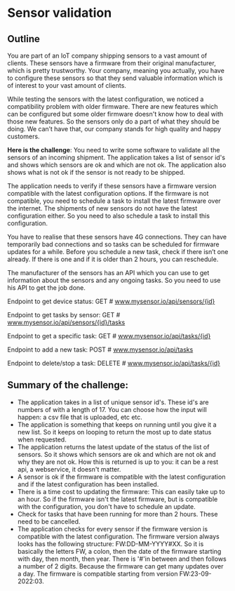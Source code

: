 # Sensor validation

## Outline

You are part of an IoT company shipping sensors to a vast amount of clients. These sensors have a firmware from their 
original manufacturer, which is pretty trustworthy. Your company, meaning you actually, you have to configure these 
sensors so that they send valuable information which is of interest to your vast amount of clients.

While testing the sensors with the latest configuration, we noticed a compatibility problem with older firmware. 
There are new features which can be configured but some older firmware doesn't know how to deal with those new features. So 
the sensors only do a part of what they should be doing. We can’t have that, our company stands for high quality and 
happy customers.

**Here is the challenge**: You need to write some software to validate all the sensors of an incoming shipment. The application
takes a list of sensor id's and shows which sensors are ok and which are not ok. The application also shows what is not ok if 
the sensor is not ready to be shipped. 

The application needs to verify if these sensors have a firmware version compatible with the latest configuration options. 
If the firmware is not compatible, you need to schedule a task to install 
the latest firmware over the internet. The shipments of new sensors do not have the latest configuration either. So you need
to also schedule a task to install this configuration. 

You have to realise that these sensors have 4G connections. They can have temporarily 
bad connections and so tasks can be scheduled for firmware updates for a while. Before you schedule a new task, check 
if there isn’t one already. If there is one and if it is older than 2 hours, you can reschedule. 

The manufacturer of the sensors has an API which you can use to get information about the sensors and any ongoing tasks. So
you need to use his API to get the job done. 

Endpoint to get device status:
GET # www.mysensor.io/api/sensors/{id}

Endpoint to get tasks by sensor:
GET # www.mysensor.io/api/sensors/{id}/tasks

Endpoint to get a specific task: 
GET # www.mysensor.io/api/tasks/{id}


Endpoint to add a new task: 
POST # www.mysensor.io/api/tasks

Endpoint to delete/stop a task:
DELETE # www.mysensor.io/api/tasks/{id}

## Summary of the challenge: 

* The application takes in a list of unique sensor id's. These id's are numbers of with a length of 17. You can choose how the input will happen: a csv file that is uploaded, etc etc.
* The application is something that keeps on running until you give it a new list. So it keeps on looping to return the most up to date status when requested.
* The application returns the latest update of the status of the list of sensors. So it shows which sensors are ok and which are not ok and why they are not ok. How this is returned is up to you: it can be a rest api, a webservice, it doesn't matter. 
* A sensor is ok if the firmware is compatible with the latest configuration and if the latest configuration has been installed. 
* There is a time cost to updating the firmware: This can easily take up to an hour. So if the firmware isn't the latest firmware, but is compatible with the configuration, you don't have to schedule an update.
* Check for tasks that have been running for more than 2 hours. These need to be cancelled.
* The application checks for every sensor if the firmware version is compatible with the latest configuration. The firmware version always looks has the following structure: FW:DD-MM-YYYY#XX. So it is basically the letters FW, a colon, then the date of the firmware starting with day, then month,
then year. There is '#'in between and then follows a number of 2 digits. Because the firmware can get many updates over a day. The firmware is compatible starting from version 
FW:23-09-2022:03.
